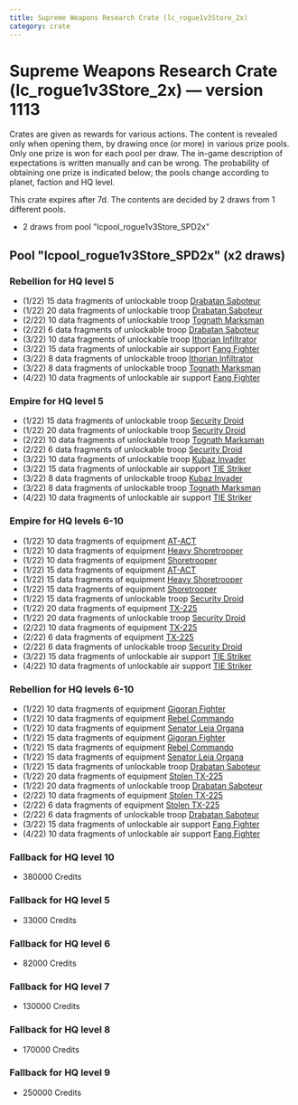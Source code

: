 ```yaml
---
title: Supreme Weapons Research Crate (lc_rogue1v3Store_2x)
category: crate
---
```


# Supreme Weapons Research Crate (lc_rogue1v3Store_2x) — version 1113

Crates are given as rewards for various actions. The content is revealed only when opening them, by drawing once (or more) in various prize pools. Only one prize is won for each pool per draw. The in-game description of expectations is written manually and can be wrong. The probability of obtaining one prize is indicated below; the pools change according to planet, faction and HQ level.

This crate expires after 7d. The contents are decided by 2 draws from 1 different pools.
  * 2 draws from pool "lcpool_rogue1v3Store_SPD2x"

## Pool "lcpool_rogue1v3Store_SPD2x" (x2 draws)

### Rebellion for HQ level 5

  * (1/22) 15 data fragments of unlockable troop [Drabatan Saboteur](BigMouthAlien)
  * (1/22) 20 data fragments of unlockable troop [Drabatan Saboteur](BigMouthAlien)
  * (2/22) 10 data fragments of unlockable troop [Tognath Marksman](RebelTognath)
  * (2/22) 6 data fragments of unlockable troop [Drabatan Saboteur](BigMouthAlien)
  * (3/22) 10 data fragments of unlockable troop [Ithorian Infiltrator](IthorianInfiltrator)
  * (3/22) 15 data fragments of unlockable air support [Fang Fighter](FangFighter)
  * (3/22) 8 data fragments of unlockable troop [Ithorian Infiltrator](IthorianInfiltrator)
  * (3/22) 8 data fragments of unlockable troop [Tognath Marksman](RebelTognath)
  * (4/22) 10 data fragments of unlockable air support [Fang Fighter](FangFighter)

### Empire for HQ level 5

  * (1/22) 15 data fragments of unlockable troop [Security Droid](SecurityDroid)
  * (1/22) 20 data fragments of unlockable troop [Security Droid](SecurityDroid)
  * (2/22) 10 data fragments of unlockable troop [Tognath Marksman](EmpireTognath)
  * (2/22) 6 data fragments of unlockable troop [Security Droid](SecurityDroid)
  * (3/22) 10 data fragments of unlockable troop [Kubaz Invader](KubazInvader)
  * (3/22) 15 data fragments of unlockable air support [TIE Striker](AtmosMig)
  * (3/22) 8 data fragments of unlockable troop [Kubaz Invader](KubazInvader)
  * (3/22) 8 data fragments of unlockable troop [Tognath Marksman](EmpireTognath)
  * (4/22) 10 data fragments of unlockable air support [TIE Striker](AtmosMig)

### Empire for HQ levels 6-10

  * (1/22) 10 data fragments of equipment [AT-ACT](eqpEmpireCargoGreatDane)
  * (1/22) 10 data fragments of equipment [Heavy Shoretrooper](eqpEmpirePentagonHeavyTrooper)
  * (1/22) 10 data fragments of equipment [Shoretrooper](eqpEmpirePentagonTrooper)
  * (1/22) 15 data fragments of equipment [AT-ACT](eqpEmpireCargoGreatDane)
  * (1/22) 15 data fragments of equipment [Heavy Shoretrooper](eqpEmpirePentagonHeavyTrooper)
  * (1/22) 15 data fragments of equipment [Shoretrooper](eqpEmpirePentagonTrooper)
  * (1/22) 15 data fragments of unlockable troop [Security Droid](SecurityDroid)
  * (1/22) 20 data fragments of equipment [TX-225](eqpEmpireHovertank)
  * (1/22) 20 data fragments of unlockable troop [Security Droid](SecurityDroid)
  * (2/22) 10 data fragments of equipment [TX-225](eqpEmpireHovertank)
  * (2/22) 6 data fragments of equipment [TX-225](eqpEmpireHovertank)
  * (2/22) 6 data fragments of unlockable troop [Security Droid](SecurityDroid)
  * (3/22) 15 data fragments of unlockable air support [TIE Striker](AtmosMig)
  * (4/22) 10 data fragments of unlockable air support [TIE Striker](AtmosMig)

### Rebellion for HQ levels 6-10

  * (1/22) 10 data fragments of equipment [Gigoran Fighter](eqpRebelShaggyAlien)
  * (1/22) 10 data fragments of equipment [Rebel Commando](eqpRebelPentagonSoldier)
  * (1/22) 10 data fragments of equipment [Senator Leia Organa](eqpRebelDiplomat)
  * (1/22) 15 data fragments of equipment [Gigoran Fighter](eqpRebelShaggyAlien)
  * (1/22) 15 data fragments of equipment [Rebel Commando](eqpRebelPentagonSoldier)
  * (1/22) 15 data fragments of equipment [Senator Leia Organa](eqpRebelDiplomat)
  * (1/22) 15 data fragments of unlockable troop [Drabatan Saboteur](BigMouthAlien)
  * (1/22) 20 data fragments of equipment [Stolen TX-225](eqpRebelHovertank)
  * (1/22) 20 data fragments of unlockable troop [Drabatan Saboteur](BigMouthAlien)
  * (2/22) 10 data fragments of equipment [Stolen TX-225](eqpRebelHovertank)
  * (2/22) 6 data fragments of equipment [Stolen TX-225](eqpRebelHovertank)
  * (2/22) 6 data fragments of unlockable troop [Drabatan Saboteur](BigMouthAlien)
  * (3/22) 15 data fragments of unlockable air support [Fang Fighter](FangFighter)
  * (4/22) 10 data fragments of unlockable air support [Fang Fighter](FangFighter)

### Fallback for HQ level 10

  * 380000 Credits

### Fallback for HQ level 5

  * 33000 Credits

### Fallback for HQ level 6

  * 82000 Credits

### Fallback for HQ level 7

  * 130000 Credits

### Fallback for HQ level 8

  * 170000 Credits

### Fallback for HQ level 9

  * 250000 Credits
